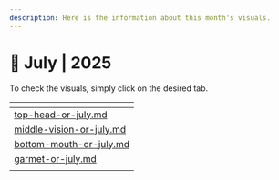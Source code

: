 ```yaml
---
description: Here is the information about this month's visuals.
---
```


# 🔮 July | 2025

To check the visuals, simply click on the desired tab.

<table><thead><tr><th data-type="content-ref"></th></tr></thead><tbody><tr><td><a href="top-head-or-july.md">top-head-or-july.md</a></td></tr><tr><td><a href="middle-vision-or-july.md">middle-vision-or-july.md</a></td></tr><tr><td><a href="bottom-mouth-or-july.md">bottom-mouth-or-july.md</a></td></tr><tr><td><a href="garmet-or-july.md">garmet-or-july.md</a></td></tr><tr><td></td></tr></tbody></table>
